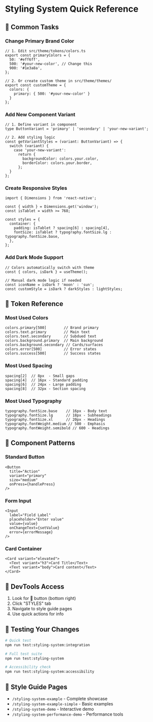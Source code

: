 # Styling System Quick Reference

## 🚀 Common Tasks

### Change Primary Brand Color

```tsx
// 1. Edit src/theme/tokens/colors.ts
export const primaryColors = {
  50: '#eff6ff',
  500: '#your-new-color', // Change this
  900: '#1e3a8a',
};

// 2. Or create custom theme in src/theme/themes/
export const customTheme = {
  colors: {
    primary: { 500: '#your-new-color' }
  }
};
```

### Add New Component Variant

```tsx
// 1. Define variant in component
type ButtonVariant = 'primary' | 'secondary' | 'your-new-variant';

// 2. Add styling logic
const getVariantStyles = (variant: ButtonVariant) => {
  switch (variant) {
    case 'your-new-variant':
      return {
        backgroundColor: colors.your.color,
        borderColor: colors.your.border,
      };
  }
};
```

### Create Responsive Styles

```tsx
import { Dimensions } from 'react-native';

const { width } = Dimensions.get('window');
const isTablet = width >= 768;

const styles = {
  container: {
    padding: isTablet ? spacing[6] : spacing[4],
    fontSize: isTablet ? typography.fontSize.lg : typography.fontSize.base,
  },
};
```

### Add Dark Mode Support

```tsx
// Colors automatically switch with theme
const { colors, isDark } = useTheme();

// Manual dark mode logic if needed
const iconName = isDark ? 'moon' : 'sun';
const customStyle = isDark ? darkStyles : lightStyles;
```

## 🎨 Token Reference

### Most Used Colors
```tsx
colors.primary[500]        // Brand primary
colors.text.primary        // Main text
colors.text.secondary      // Subdued text  
colors.background.primary  // Main background
colors.background.secondary // Cards/surfaces
colors.error[500]          // Error states
colors.success[500]        // Success states
```

### Most Used Spacing
```tsx
spacing[2]  // 8px  - Small gaps
spacing[4]  // 16px - Standard padding
spacing[6]  // 24px - Large padding
spacing[8]  // 32px - Section spacing
```

### Most Used Typography
```tsx
typography.fontSize.base    // 16px - Body text
typography.fontSize.lg      // 18px - Subheadings
typography.fontSize.xl      // 20px - Headings
typography.fontWeight.medium // 500 - Emphasis
typography.fontWeight.semibold // 600 - Headings
```

## 🧩 Component Patterns

### Standard Button
```tsx
<Button
  title="Action"
  variant="primary"
  size="medium"
  onPress={handlePress}
/>
```

### Form Input
```tsx
<Input
  label="Field Label"
  placeholder="Enter value"
  value={value}
  onChangeText={setValue}
  error={errorMessage}
/>
```

### Card Container
```tsx
<Card variant="elevated">
  <Text variant="h3">Card Title</Text>
  <Text variant="body">Card content</Text>
</Card>
```

## 🔧 DevTools Access

1. Look for 🐞 button (bottom right)
2. Click "STYLES" tab
3. Navigate to style guide pages
4. Use quick actions for info

## 📱 Testing Your Changes

```bash
# Quick test
npm run test:styling-system:integration

# Full test suite  
npm run test:styling-system

# Accessibility check
npm run test:styling-system:accessibility
```

## 🎯 Style Guide Pages

- `/styling-system-example` - Complete showcase
- `/styling-system-example-simple` - Basic examples  
- `/styling-system-demo` - Interactive demo
- `/styling-system-performance-demo` - Performance tools